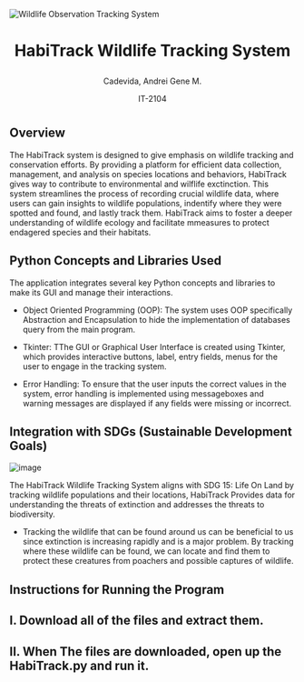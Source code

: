 ![Wildlife Observation Tracking System](https://github.com/user-attachments/assets/d3364123-a42e-4218-8d34-3e16053efc79)

# <p align="center"> HabiTrack Wildlife Tracking System </p>

<p align="center"> Cadevida, Andrei Gene M. </p>
<p align="center"> IT-2104 </p>

#

## Overview
The HabiTrack system is designed to give emphasis on wildlife tracking and conservation efforts. By providing a platform for efficient data collection, management, and analysis on species locations and behaviors, HabiTrack gives way to contribute to environmental and wilflife exctinction. This system streamlines the process of recording crucial wildlife data, where users can gain insights to wildlife populations, indentify where they were spotted and found, and lastly track them. HabiTrack aims to foster a deeper understanding of wildlife ecology and facilitate mmeasures to protect endagered species and their habitats.

## Python Concepts and Libraries Used
The application integrates several key Python concepts and libraries to make its GUI and manage their interactions.

- Object Oriented Programming (OOP): The system uses OOP specifically Abstraction and Encapsulation to hide the implementation of databases query from the main program.

- Tkinter: TThe GUI or Graphical User Interface is created using Tkinter, which provides interactive buttons, label, entry fields, menus for the user to engage in the tracking system.

- Error Handling: To ensure that the user inputs the correct values in the system, error handling is implemented using messageboxes and warning messages are displayed if any fields were missing or incorrect.

## Integration with SDGs (Sustainable Development Goals)
![image](https://github.com/user-attachments/assets/5ec16d86-975b-48eb-a14b-35a6a69a9522)

The HabiTrack Wildlife Tracking System aligns with SDG 15: Life On Land by tracking wildlife populations and their locations, HabiTrack Provides data for understanding the threats of extinction and addresses the threats to biodiversity.

- Tracking the wildlife that can be found around us can be beneficial to us since extinction is increasing rapidly and is a major problem. By tracking where these wildlife can be found, we can locate and find them to protect these creatures from poachers and possible captures of wildlife.

## Instructions for Running the Program

## I. Download all of the files and extract them.

## II. When The files are downloaded, open up the HabiTrack.py and run it.



